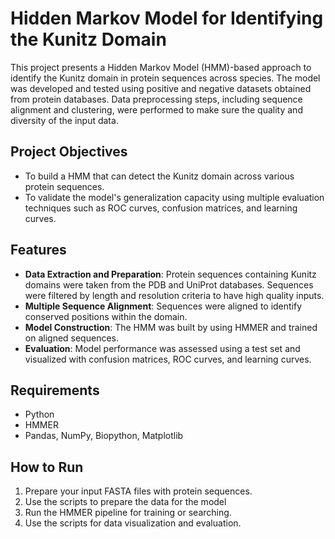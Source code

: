 # Hidden Markov Model for Identifying the Kunitz Domain

This project presents a Hidden Markov Model (HMM)-based approach to identify the Kunitz domain in protein sequences across species. 
The model was developed and tested using positive and negative datasets obtained from protein databases. 
Data preprocessing steps, including sequence alignment and clustering, were performed to make sure the quality and diversity of the input data.  

## Project Objectives

- To build a HMM that can detect the Kunitz domain across various protein sequences.
- To validate the model's generalization capacity using multiple evaluation techniques such as ROC curves, confusion matrices, and learning curves.

## Features

- **Data Extraction and Preparation**: Protein sequences containing Kunitz domains were taken from the PDB and UniProt databases. Sequences were filtered by length and resolution criteria to have high quality inputs.
- **Multiple Sequence Alignment**: Sequences were aligned to identify conserved positions within the domain.
- **Model Construction**: The HMM was built by using HMMER and trained on aligned sequences.
- **Evaluation**: Model performance was assessed using a test set and visualized with confusion matrices, ROC curves, and learning curves.

## Requirements

- Python
- HMMER
- Pandas, NumPy, Biopython, Matplotlib

## How to Run

1. Prepare your input FASTA files with protein sequences.
2. Use the scripts to prepare the data for the model
3. Run the HMMER pipeline for training or searching.
4. Use the scripts for data visualization and evaluation.
